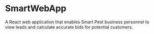 # SmartWebApp
A React web application that enables Smart Pest business personnel to view leads and calculate accurate bids for potential customers.
